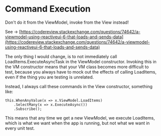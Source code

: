 # Command Execution

Don't do it from the ViewModel, invoke from the View instead!

See -&gt; [https://codereview.stackexchange.com/questions/74642/a-viewmodel-using-reactiveui-6-that-loads-and-sends-data](https://codereview.stackexchange.com/questions/74642/a-viewmodel-using-reactiveui-6-that-loads-and-sends-data)

The only thing I would change, is to not immediately call LoadItems.ExecuteAsyncTask in the ViewModel constructor. Invoking this in the VM constructor means that your VM class becomes more difficult to test, because you always have to mock out the effects of calling LoadItems, even if the thing you are testing is unrelated.

Instead, I always call these commands in the View constructor, something like:

```
this.WhenAnyValue(x => x.ViewModel.LoadItems)
    .SelectMany(x => x.ExecuteAsync())
    .Subscribe();
```

This means that any time we get a new ViewModel, we execute LoadItems, which is what we want when the app is running, but not what we want in every unit test.

